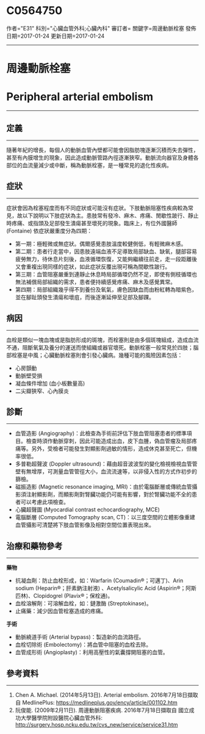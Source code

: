# C0564750
作者="E31"
科別="心臟血管外科;心臟內科"
審訂者=
關鍵字=周邊動脈栓塞
發佈日期=2017-01-24
更新日期=2017-01-24

----------
# 周邊動脈栓塞
# Peripheral arterial embolism
----------
## 定義
----------

隨著年紀的增長，每個人的動脈血管內壁都可能會因脂肪塊逐漸沉積而失去彈性，甚至有內膜增生的現象，因此造成動脈管路內徑逐漸狹窄。動脈流向器官及身體各部位的血流量減少或中斷，稱為動脈栓塞，是一種常見的退化性疾病。

## 症狀
----------

症狀會因為栓塞程度而有不同症狀或可能沒有症狀。下肢動脈阻塞性疾病較為常見，故以下說明以下肢症狀為主。患肢常有發冷、麻木、疼痛、閒歇性跛行、靜止時疼痛、或指頭及足部發生潰瘍甚至壞死的現象。臨床上，有位外國醫師 (Fontaine) 依症狀嚴重度分為四期：

- 第一期：極輕微或無症狀。偶爾感覺患肢溫度較健側低，有輕微麻木感。
- 第二期：患者行走當中，因患肢遠端血液不足導致局部缺血、缺氧，腿部容易疲勞無力，待休息片刻後，血液循環恢復，又能夠繼續往前走，走一段距離後又會重複出現同樣的症狀，如此症狀反覆出現可稱為間歇性跛行。
- 第三期：血管阻塞嚴重到連靜止休息時局部循環仍然不足，即使有側枝循環也無法補償局部組織的需求，患者便持續感覺疼痛、麻木及感覺異常。
- 第四期：局部組織幾乎得不到養份及氧氣，膚色因缺血而由粉紅轉為暗紫色，並在腳趾頭發生潰瘍和壞疽，而後逐漸延伸至足部及腳踝。
## 病因
----------

血栓是類似一塊血塊或是脂肪形成的斑塊，而栓塞則是由多個斑塊組成，造成血流不通，阻斷氧氣及養分的運送而使組織或器官壞死。動脈栓塞一般常見於四肢；腦部栓塞是中風；心臟動脈栓塞則會引發心臟病。幾種可能的風險因素包括：

- 心房顫動
- 動脈壁受損
- 凝血條件增加 (血小板數量高)
- 二尖瓣狹窄、心內膜炎
## 診斷
----------
- 血管造影 (Angiography)：此檢查為手術前評估下肢血管阻塞患者的標準項目。檢查時須作動脈穿刺，因此可能造成出血，皮下血腫，偽血管瘤及局部疼痛等。另外，受檢者可能發生對顯影劑過敏的情形，造成休克甚至死亡，但機率很低。
- 多普勒超聲波 (Doppler ultrasound)：藉由超音波波型的變化檢視檢視血管管壁有無增厚，可測量血管管徑大小，血流流速等，以非侵入性的方式作初步的篩檢。
- 磁振造影 (Magnetic resonance imaging, MRI)：由於電腦斷層或傳統血管攝影須注射顯影劑，而顯影劑對腎臟功能仍可能有影響，對於腎臟功能不全的患者可以考慮此項檢查。
- 心臟超聲圖 (Myocardial contrast echocardiography, MCE)
- 電腦斷層 (Computed Tomography scan, CT)：以三度空間的立體影像重建血管攝影可清楚將下肢血管影像及相對空間位置表現出來。
##  治療和藥物參考
----------

**藥物**

- 抗凝血劑：防止血栓形成，如：Warfarin (Coumadin®；可邁丁)、Arin sodium (Heparin®；肝素鈉注射液) 、Acetylsalicylic Acid (Aspirin®；阿斯匹林)、Clopidogrel (Plavix®；保栓通)。
- 血栓溶解劑：可溶解血栓，如：鏈激酶 (Streptokinase)。
- 止痛藥：減少因血管栓塞造成的疼痛。

**手術**

- 動脈繞道手術 (Arterial bypass)：製造新的血流路徑。
- 血栓切除術 (Embolectomy)：將血管中阻塞的血栓去除。
- 血管成形術 (Angioplasty)：利用高壓性的氣囊撐開阻塞的血管。
## 參考資料
----------
1. Chen A. Michael. (2014年5月13日). Arterial embolism. 2016年7月18日擷取自 MedlinePlus: 
  https://medlineplus.gov/ency/article/001102.htm
2. 阮俊能. (2009年2月11日). 周邊動脈阻塞疾病. 2016年7月18日擷取自 國立成功大學醫學院附設醫院心臟血管外科: 
  http://surgery.hosp.ncku.edu.tw/cvs_new/service/service31.htm

